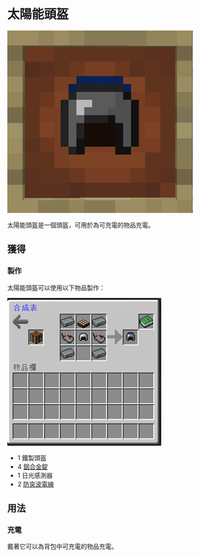 # 太陽能頭盔

![](<../.gitbook/assets/image (166).png>)

太陽能頭盔是一個頭盔，可用於為可充電的物品充電。

## 獲得

### 製作

太陽能頭盔可以使用以下物品製作：

![](<../.gitbook/assets/image (165).png>)

* 1 鐵製頭盔
* 4 [鋁合金錠](Aluminium-Alloy-Ingot.md)
* 1 日光感測器
* 2 [防突波電線](Surge-Proof-Wire.md)

## 用法

### 充電

戴著它可以為背包中可充電的物品充電。
